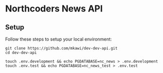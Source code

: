 # Northcoders News API

## Setup

Follow these steps to setup your local environment:

```
git clone https://github.com/mkawi/dev-dev-api.git
cd dev-dev-api

touch .env.development && echo PGDATABASE=nc_news > .env.development
touch .env.test && echo PGDATABASE=nc_news_test > .env.test
```
